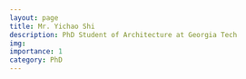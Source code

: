 ```yaml
---
layout: page
title: Mr. Yichao Shi
description: PhD Student of Architecture at Georgia Tech
img: 
importance: 1
category: PhD
---
```


